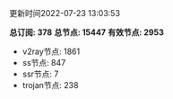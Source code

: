 更新时间2022-07-23 13:03:53

**总订阅: 378**
**总节点: 15447**
**有效节点: 2953**
- v2ray节点: 1861
- ss节点: 847
- ssr节点: 7
- trojan节点: 238
